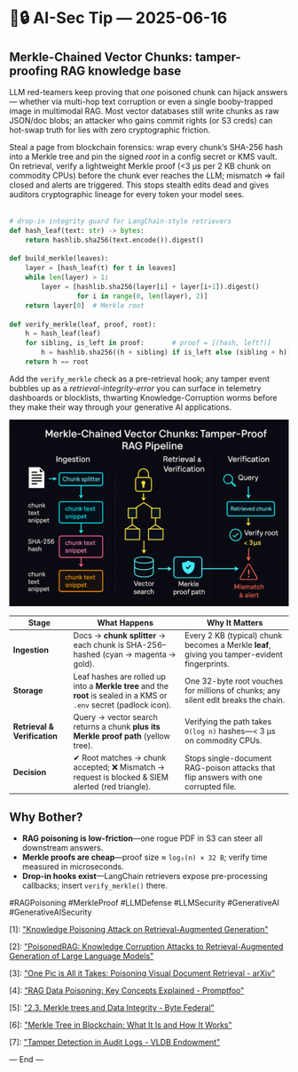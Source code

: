 # 🤖🔒 AI-Sec Tip — 2025-06-16

## Merkle-Chained Vector Chunks: tamper-proofing RAG knowledge base

LLM red-teamers keep proving that *one* poisoned chunk can hijack answers — whether via multi-hop text corruption or even a single booby-trapped image in multimodal RAG.
Most vector databases still write chunks as raw JSON/doc blobs; an attacker who gains commit rights (or S3 creds) can hot-swap truth for lies with zero cryptographic friction.

Steal a page from blockchain forensics: wrap every chunk’s SHA-256 hash into a Merkle tree and pin the signed *root* in a config secret or KMS vault.
On retrieval, verify a lightweight Merkle proof (<3 µs per 2 KB chunk on commodity CPUs) before the chunk ever reaches the LLM; mismatch ⇒ fail closed and alerts are triggered. 
This stops stealth edits dead and gives auditors cryptographic lineage for every token your model sees.

```python

# drop-in integrity guard for LangChain-style retrievers
def hash_leaf(text: str) -> bytes:
    return hashlib.sha256(text.encode()).digest()

def build_merkle(leaves):
    layer = [hash_leaf(t) for t in leaves]
    while len(layer) > 1:
        layer = [hashlib.sha256(layer[i] + layer[i+1]).digest()
                 for i in range(0, len(layer), 2)]
    return layer[0]  # Merkle root

def verify_merkle(leaf, proof, root):
    h = hash_leaf(leaf)
    for sibling, is_left in proof:       # proof = [(hash, left?)] 
        h = hashlib.sha256((h + sibling) if is_left else (sibling + h)).digest()
    return h == root

```

Add the `verify_merkle` check as a pre-retrieval hook; any tamper event bubbles up as a *retrieval-integrity-error* you can surface in telemetry dashboards or blocklists,
thwarting Knowledge-Corruption worms before they make their way through your generative AI applications.

![img](../assets/2025-06-16-tamper-proofing-rag.png)

| Stage                        | What Happens                                                                                                          | Why It Matters                                                                                |
| ---------------------------- | --------------------------------------------------------------------------------------------------------------------- | --------------------------------------------------------------------------------------------- |
| **Ingestion**                | Docs → **chunk splitter** → each chunk is SHA-256–hashed (cyan → magenta → gold).                                     | Every 2 KB (typical) chunk becomes a Merkle **leaf**, giving you tamper-evident fingerprints. |
| **Storage**                  | Leaf hashes are rolled up into a **Merkle tree** and the **root** is sealed in a KMS or `.env` secret (padlock icon). | One 32-byte root vouches for millions of chunks; any silent edit breaks the chain.            |
| **Retrieval & Verification** | Query → vector search returns a chunk **plus its Merkle proof path** (yellow tree).                                   | Verifying the path takes `O(log n)` hashes—< 3 µs on commodity CPUs.                          |
| **Decision**                 | ✔ Root matches → chunk accepted; ❌ Mismatch → request is blocked & SIEM alerted (red triangle).                      | Stops single-document RAG-poison attacks that flip answers with one corrupted file.           |


## Why Bother?

* **RAG poisoning is low-friction**—one rogue PDF in S3 can steer all downstream answers.
* **Merkle proofs are cheap**—proof size ≈ `log₂(n) × 32 B`; verify time measured in microseconds.
* **Drop-in hooks exist**—LangChain retrievers expose pre-processing callbacks; insert `verify_merkle()` there.


#RAGPoisoning #MerkleProof #LLMDefense #LLMSecurity #GenerativeAI #GenerativeAISecurity


[1]: ["Knowledge Poisoning Attack on Retrieval-Augmented Generation"](https://arxiv.org/html/2505.11548v2)

[2]: ["PoisonedRAG: Knowledge Corruption Attacks to Retrieval-Augmented Generation of Large Language Models"](https://arxiv.org/abs/2402.07867)

[3]: ["One Pic is All it Takes: Poisoning Visual Document Retrieval - arXiv"](https://arxiv.org/html/2504.02132v2)

[4]: ["RAG Data Poisoning: Key Concepts Explained - Promptfoo"](https://www.promptfoo.dev/blog/rag-poisoning/)

[5]: ["2.3. Merkle trees and Data Integrity - Byte Federal"](https://www.bytefederal.com/byteu/11/138)

[6]: ["Merkle Tree in Blockchain: What It Is and How It Works"](https://www.investopedia.com/terms/m/merkle-tree.asp)

[7]: ["Tamper Detection in Audit Logs - VLDB Endowment"](https://www.vldb.org/conf/2004/RS13P1.PDF)

— End —

